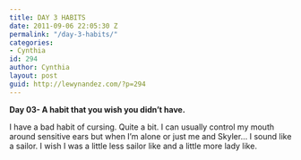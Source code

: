 ```yaml
---
title: DAY 3 HABITS
date: 2011-09-06 22:05:30 Z
permalink: "/day-3-habits/"
categories:
- Cynthia
id: 294
author: Cynthia
layout: post
guid: http://lewynandez.com/?p=294
---
```


**Day 03- A habit that you wish you didn’t have.**

I have a bad habit of cursing. Quite a bit. I can usually control my mouth around sensitive ears but when I&#8217;m alone or just me and Skyler&#8230; I sound like a sailor. I wish I was a little less sailor like and a little more lady like.